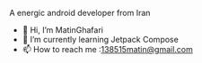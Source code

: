   A energic android developer from Iran
- 👋 Hi, I’m MatinGhafari
- 🌱 I’m currently learning Jetpack Compose 
- 📫 How to reach me :138515matin@gmail.com


<!---
MatinGhafari/MatinGhafari is a ✨ special ✨ repository because its `README.md` (this file) appears on your GitHub profile.
You can click the Preview link to take a look at your changes.
--->
